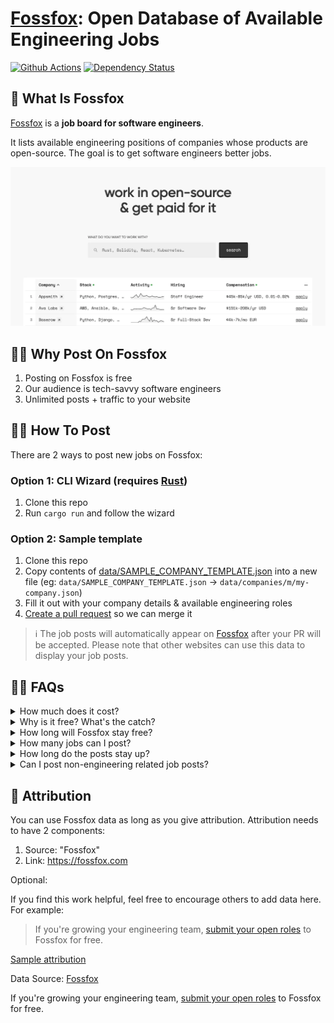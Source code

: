 # [Fossfox](https://fossfox.com/): Open Database of Available Engineering Jobs

[![Github Actions](https://img.shields.io/github/actions/workflow/status/fossfox-com/fossfox/tests.yml?style=flat-square)](https://github.com/fossfox-com/fossfox/actions)
[![Dependency Status](https://deps.rs/repo/github/fossfox-com/fossfox/status.svg?style=flat-square)](https://deps.rs/repo/github/fossfox-com/fossfox)

## 🦊 What Is Fossfox

[Fossfox](https://fossfox.com/) is a **job board for software engineers**.

It lists available engineering positions of companies whose products are open-source. The goal is to get software engineers better jobs.

[![Fossfox](static/img/fossfox.webp)](https://fossfox.com/)

## 🦸‍♀️ Why Post On Fossfox

1. Posting on Fossfox is free
1. Our audience is tech-savvy software engineers
1. Unlimited posts + traffic to your website

## 👩‍💻 How To Post

There are 2 ways to post new jobs on Fossfox:

### Option 1: CLI Wizard (requires [Rust](https://www.rust-lang.org/tools/install))

1. Clone this repo
1. Run `cargo run` and follow the wizard

### Option 2: Sample template

1. Clone this repo
1. Copy contents of [data/SAMPLE_COMPANY_TEMPLATE.json](data/SAMPLE_COMPANY_TEMPLATE.json) into a new file (eg: `data/SAMPLE_COMPANY_TEMPLATE.json` → `data/companies/m/my-company.json`)
1. Fill it out with your company details & available engineering roles
1. [Create a pull request](https://docs.github.com/en/pull-requests/collaborating-with-pull-requests/proposing-changes-to-your-work-with-pull-requests/creating-a-pull-request) so we can merge it

> ℹ️ The job posts will automatically appear on [Fossfox](https://fossfox.com/) after your PR will be accepted. Please note that other websites can use this data to display your job posts.

## 🙋‍♂️ FAQs

<details>
  <summary>How much does it cost?</summary>
  Free.
</details>

<details>
  <summary>Why is it free? What's the catch?</summary>
  Our homepage has a limit on how many positions it shows at once. For more visibility we are offering <a href="mailto:support@fossfox.com">sponsored posts</a>.
</details>

<details>
  <summary>How long will Fossfox stay free?</summary>
  Forever.
</details>

<details>
  <summary>How many jobs can I post?</summary>
  We do not have a limit on number of positions listed. However, not all jobs will appear on the homepage.
</details>

<details>
  <summary>How long do the posts stay up?</summary>
  30 days. After that you can update the timestamp to extend for another 30 days.
</details>

<details>
  <summary>Can I post non-engineering related job posts?</summary>
  No, sorry. This is a dev-only job board.
</details>

## 👀 Attribution

You can use Fossfox data as long as you give attribution. Attribution needs to have 2 components:

1. Source: "Fossfox"
2. Link: https://fossfox.com

Optional:

If you find this work helpful, feel free to encourage others to add data here. For example:

> If you're growing your engineering team, [submit your open roles](https://github.com/fossfox-com/fossfox) to Fossfox for free.

<ins>Sample attribution</ins>

Data Source: [Fossfox](https://fossfox.com)

If you're growing your engineering team, [submit your open roles](https://github.com/fossfox-com/fossfox) to Fossfox for free.

